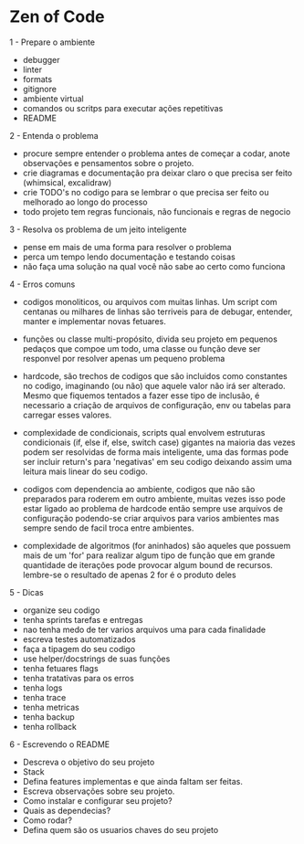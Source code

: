 # Zen of Code

1 - Prepare o ambiente

- debugger
- linter
- formats
- gitignore
- ambiente virtual
- comandos ou scritps para executar ações repetitivas
- README

2 - Entenda o problema

- procure sempre entender o problema antes de começar a codar, anote observações e pensamentos sobre o projeto.
- crie diagramas e documentação pra deixar claro o que precisa ser feito (whimsical, excalidraw)
- crie TODO's no codigo para se lembrar o que precisa ser feito ou melhorado ao longo do processo
- todo projeto tem regras funcionais, não funcionais e regras de negocio

3 - Resolva os problema de um jeito inteligente
	
- pense em mais de uma forma para resolver o problema
- perca um tempo lendo documentação e testando coisas
- não faça uma solução na qual você não sabe ao certo como funciona

4 - Erros comuns
	
- codigos monoliticos, ou arquivos com muitas linhas. Um script com centanas ou milhares de linhas 
são terriveis para de debugar, entender, manter e implementar novas fetuares.

- funções ou classe multi-propósito, divida seu projeto em pequenos pedaços que compoe um todo, uma classe ou função deve ser responvel por resolver apenas um pequeno problema

- hardcode, são trechos de codigos que são incluidos como constantes no codigo, imaginando (ou não) que aquele valor não irá ser alterado. Mesmo que fiquemos tentados a fazer esse tipo de inclusão, é necessario a criação de arquivos de configuração, env ou tabelas para carregar esses valores.  

- complexidade de condicionais, scripts qual envolvem estruturas condicionais (if, else if, else, switch case) gigantes na maioria das vezes podem ser resolvidas de forma mais inteligente, uma das formas pode ser incluir return's para 'negativas' em seu codigo deixando assim uma leitura mais linear do seu codigo.

- codigos com dependencia ao ambiente, codigos que não são preparados para roderem em outro ambiente, muitas vezes isso pode estar ligado ao problema de hardcode então sempre use arquivos de configuração podendo-se criar arquivos para varios ambientes mas sempre sendo de facil troca entre ambientes.

- complexidade de algoritmos (for aninhados) são aqueles que possuem mais de um 'for' para realizar algum tipo de função que em grande quantidade de iterações pode provocar algum bound de recursos. lembre-se o resultado de apenas 2 for é o produto deles  

5 - Dicas
	
- organize seu codigo
- tenha sprints tarefas e entregas
- nao tenha medo de ter varios arquivos uma para cada finalidade
- escreva testes automatizados
- faça a tipagem do seu codigo
- use helper/docstrings de suas funções
- tenha fetuares flags
- tenha tratativas para os erros
- tenha logs
- tenha trace
- tenha metricas
- tenha backup
- tenha rollback

6 - Escrevendo o README
	
- Descreva o objetivo do seu projeto
- Stack
- Defina features implementas e que ainda faltam ser feitas.
- Escreva observações sobre seu projeto.
- Como instalar e configurar seu projeto?
- Quais as dependecias?
- Como rodar?
- Defina quem são os usuarios chaves do seu projeto






